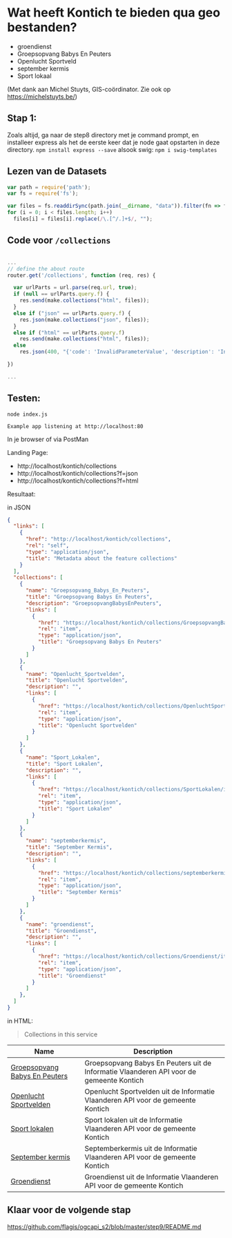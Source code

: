 # Wat heeft Kontich te bieden qua geo bestanden?

- groendienst
- Groepsopvang Babys En Peuters 
- Openlucht Sportveld 
- september kermis
- Sport lokaal 

(Met dank aan Michel Stuyts, GIS-coördinator. Zie ook op https://michelstuyts.be/)

## Stap 1:
Zoals altijd, ga naar de step8 directory met je command prompt, en installeer express als het de eerste keer dat je node gaat opstarten in deze directory. `npm install express --save` alsook swig: `npm i swig-templates`

## Lezen van de Datasets

```javascript
var path = require('path');
var fs = require('fs');

var files = fs.readdirSync(path.join(__dirname, "data")).filter(fn => fn.endsWith('.geojson'));
for (i = 0; i < files.length; i++)
  files[i] = files[i].replace(/\.[^/.]+$/, "");
```

## Code voor `/collections`

```javascript

...
// define the about route
router.get('/collections', function (req, res) {

  var urlParts = url.parse(req.url, true);
  if (null == urlParts.query.f) {
    res.send(make.collections("html", files));
  }
  else if ("json" == urlParts.query.f) {
    res.json(make.collections("json", files));
  }
  else if ("html" == urlParts.query.f)
    res.send(make.collections("html", files));
  else
    res.json(400, "{'code': 'InvalidParameterValue', 'description': 'Invalid format'}")

})

...

```

## Testen:
```
node index.js
```

`Example app listening at http://localhost:80`

In je browser of via PostMan

Landing Page:
- http://localhost/kontich/collections
- http://localhost/kontich/collections?f=json
- http://localhost/kontich/collections?f=html

Resultaat:

in JSON
```json
{
  "links": [
    {
      "href": "http://localhost/kontich/collections",
      "rel": "self",
      "type": "application/json",
      "title": "Metadata about the feature collections"
    }
  ],
  "collections": [
    {
      "name": "Groepsopvang_Babys_En_Peuters",
      "title": "Groepsopvang Babys En Peuters",
      "description": "GroepsopvangBabysEnPeuters",
      "links": [
        {
          "href": "https://localhost/kontich/collections/GroepsopvangBabysEnPeuters/items",
          "rel": "item",
          "type": "application/json",
          "title": "Groepsopvang Babys En Peuters"
        }
      ]
    },
    {
      "name": "Openlucht_Sportvelden",
      "title": "Openlucht Sportvelden",
      "description": "",
      "links": [
        {
          "href": "https://localhost/kontich/collections/OpenluchtSportvelden/items",
          "rel": "item",
          "type": "application/json",
          "title": "Openlucht Sportvelden"
        }
      ]
    },
    {
      "name": "Sport_Lokalen",
      "title": "Sport Lokalen",
      "description": "",
      "links": [
        {
          "href": "https://localhost/kontich/collections/SportLokalen/items",
          "rel": "item",
          "type": "application/json",
          "title": "Sport Lokalen"
        }
      ]
    },
    {
      "name": "septemberkermis",
      "title": "September Kermis",
      "description": "",
      "links": [
        {
          "href": "https://localhost/kontich/collections/septemberkermis/items",
          "rel": "item",
          "type": "application/json",
          "title": "September Kermis"
        }
      ]
    },
    {
      "name": "groendienst",
      "title": "Groendienst",
      "description": "",
      "links": [
        {
          "href": "https://localhost/kontich/collections/Groendienst/items",
          "rel": "item",
          "type": "application/json",
          "title": "Groendienst"
        }
      ]
    },
  ]
}
```

in HTML:

> Collections in this service

Name | Description
------ | -------------
[Groepsopvang Babys En Peuters](http://localhost/kontich/collections/GroepsopvangBabysEnPeuters/items)|Groepsopvang Babys En Peuters uit de Informatie Vlaanderen API voor de gemeente Kontich
[Openlucht Sportvelden](http://localhost/kontich/collections/OpenluchtSportvelden/items)|Openlucht Sportvelden uit de Informatie Vlaanderen API voor de gemeente Kontich
[Sport lokalen](http://localhost/kontich/collections/SportLokalen/items)|Sport lokalen uit de Informatie Vlaanderen API voor de gemeente Kontich
[September kermis](http://localhost/kontich/collections/septemberkermis/items)|Septemberkermis uit de Informatie Vlaanderen API voor de gemeente Kontich
[Groendienst](http://localhost/kontich/collections/Groendienst/items)|Groendienst uit de Informatie Vlaanderen API voor de gemeente Kontich

## Klaar voor de volgende stap
https://github.com/flagis/ogcapi_s2/blob/master/step9/README.md

